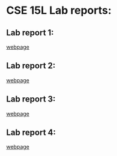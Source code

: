 # CSE 15L Lab reports:

## Lab report 1:
[webpage](https://github.com/HongchaoHu/cse15l-lab-reports/blob/main/lab-report-1-week-2.md)

## Lab report 2:
[webpage](https://github.com/HongchaoHu/cse15l-lab-reports/blob/main/lab-report-2-week-4.md)

## Lab report 3:
[webpage](https://github.com/HongchaoHu/cse15l-lab-reports/blob/main/lab-report-3-week-6.md)

## Lab report 4:
[webpage](https://github.com/HongchaoHu/cse15l-lab-reports/blob/main/lab-report-4-week-8.md)
